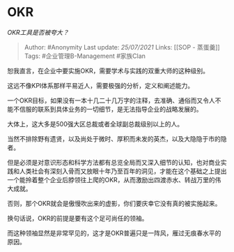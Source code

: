 # OKR
*OKR工具是否被夸大？*

> Author: #Anonymity
Last update: *25/07/2021* 
Links: [[SOP - 蒸蛋羹]]
Tags: #企业管理B-Management #家族Clan 
  
恕我直言，在企业中要实施OKR，需要学术与实践的双重大师的这种级别。  
  
这远不像KPI体系那样平易近人，需要极强的分析，定义和阐述能力。  
  
一个OKR目标，如果没有一本十几二十几万字的注释，去准确、通俗而又令人不能不信服的联系到具体业务的一切细节，是无法指导企业的战略发展的。  
  
大体上，这大多是500强大区总裁或者全球副总裁级别以上的人。  
  
当然不排除野有遗贤，以及尚处于微时、厚积而未发的英杰，以及大隐隐于市的隐者。  
  
但是必须是对意识形态和科学方法都有总览全局而又深入细节的认知，也对商业实践和人类社会有深刻入骨而又放眼十年乃至百年的洞见，才能在这个基础之上提出一个能拎着整个企业后脖领往上爬的OKR，从而激励出四渡赤水、转战万里的伟大成就。  
  
否则，那个OKR就会是傲慢吹出来的虚影，你们要庆幸它没有真的被实施起来。  
  
换句话说，OKR的前提是要有这个足可尚任的领袖。  
  
而这种领袖显然是非常罕见的，这才是OKR普遍只是一阵风，雁过无痕春水平的原因。
